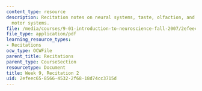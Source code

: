 ```yaml
---
content_type: resource
description: Recitation notes on neural systems, taste, olfaction, and the somatic
  motor systems.
file: /media/courses/9-01-introduction-to-neuroscience-fall-2007/2efeec65856645322f6818d74cc3715d_wk09_9_01_r06.pdf
file_type: application/pdf
learning_resource_types:
- Recitations
ocw_type: OCWFile
parent_title: Recitations
parent_type: CourseSection
resourcetype: Document
title: Week 9, Recitation 2
uid: 2efeec65-8566-4532-2f68-18d74cc3715d
---
```

